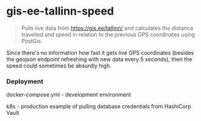 # gis-ee-tallinn-speed
> Pulls live data from https://gis.ee/tallinn/ and calculates the distance travelled and speed in relation to the previous GPS coordinates using PostGis.

Since there's no information how fast it gets live GPS coordinates (besides the geojson endpoint refreshing with new data every 5 seconds), then the speed could sometimes be absurdly high.

### Deployment
docker-compose.yml - development environment

k8s - production example of pulling database credentials from HashiCorp Vault